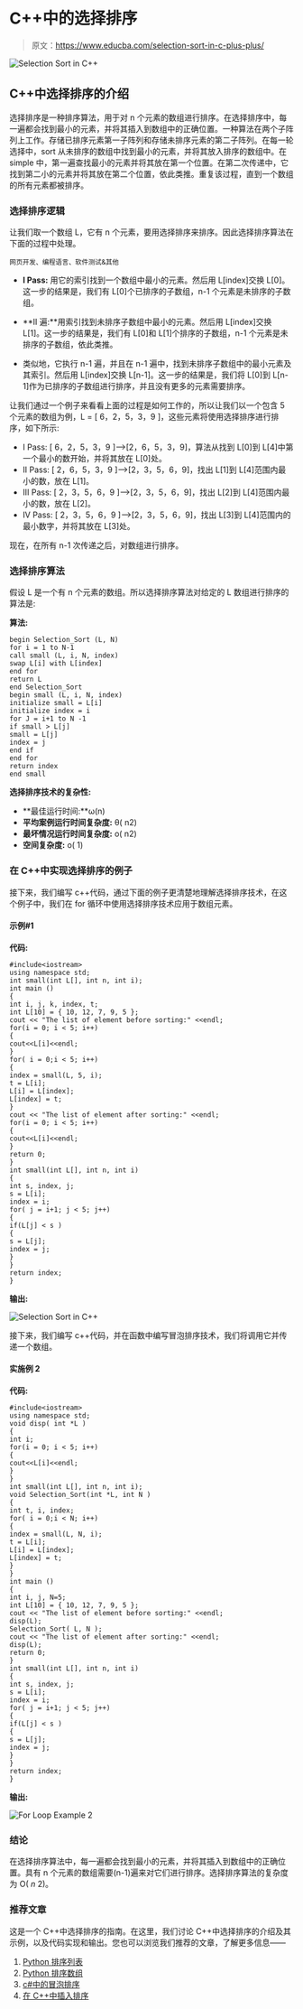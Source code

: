 # C++中的选择排序

> 原文：<https://www.educba.com/selection-sort-in-c-plus-plus/>

![Selection Sort in C++](img/bfe905f3ea3ac34b58fb9dad44d5ab22.png "Selection Sort in C++")



## C++中选择排序的介绍

选择排序是一种排序算法，用于对 n 个元素的数组进行排序。在选择排序中，每一遍都会找到最小的元素，并将其插入到数组中的正确位置。一种算法在两个子阵列上工作。存储已排序元素第一子阵列和存储未排序元素的第二子阵列。在每一轮选择中，sort 从未排序的数组中找到最小的元素，并将其放入排序的数组中。在 simple 中，第一遍查找最小的元素并将其放在第一个位置。在第二次传递中，它找到第二小的元素并将其放在第二个位置，依此类推。重复该过程，直到一个数组的所有元素都被排序。

### 选择排序逻辑

让我们取一个数组 L，它有 n 个元素，要用选择排序来排序。因此选择排序算法在下面的过程中处理。

<small>网页开发、编程语言、软件测试&其他</small>

*   **I Pass:** 用它的索引找到一个数组中最小的元素。然后用 L[index]交换 L[0]。这一步的结果是，我们有 L[0]个已排序的子数组，n-1 个元素是未排序的子数组。

*   **II 遍:**用索引找到未排序子数组中最小的元素。然后用 L[index]交换 L[1]。这一步的结果是，我们有 L[0]和 L[1]个排序的子数组，n-1 个元素是未排序的子数组，依此类推。

*   类似地，它执行 n-1 遍，并且在 n-1 遍中，找到未排序子数组中的最小元素及其索引。然后用 L[index]交换 L[n-1]。这一步的结果是，我们将 L[0]到 L[n-1]作为已排序的子数组进行排序，并且没有更多的元素需要排序。

让我们通过一个例子来看看上面的过程是如何工作的，所以让我们以一个包含 5 个元素的数组为例，L = [ 6，2，5，3，9 ]，这些元素将使用选择排序进行排序，如下所示:

*   I Pass: [ 6，2，5，3，9 ]–>[2，6，5，3，9]，算法从找到 L[0]到 L[4]中第一个最小的数开始，并将其放在 L[0]处。
*   II Pass: [ 2，6，5，3，9 ]–>[2，3，5，6，9]，找出 L[1]到 L[4]范围内最小的数，放在 L[1]。
*   III Pass: [ 2，3，5，6，9 ]–>[2，3，5，6，9]，找出 L[2]到 L[4]范围内最小的数，放在 L[2]。
*   IV Pass: [ 2，3，5，6，9 ]–>[2，3，5，6，9]，找出 L[3]到 L[4]范围内的最小数字，并将其放在 L[3]处。

现在，在所有 n-1 次传递之后，对数组进行排序。

### 选择排序算法

假设 L 是一个有 n 个元素的数组。所以选择排序算法对给定的 L 数组进行排序的算法是:

**算法:**

```
begin Selection_Sort (L, N)
for i = 1 to N-1
call small (L, i, N, index)
swap L[i] with L[index]
end for
return L
end Selection_Sort
begin small (L, i, N, index)
initialize small = L[i]
initialize index = i
for J = i+1 to N -1
if small > L[j]
small = L[j]
index = j
end if
end for
return index
end small
```

**选择排序技术的复杂性:**

*   **最佳运行时间:**ω(n)
*   **平均案例运行时间复杂度:** θ( n2)
*   **最坏情况运行时间复杂度:** o( n2)
*   **空间复杂度:** o( 1)

### 在 C++中实现选择排序的例子

接下来，我们编写 c++代码，通过下面的例子更清楚地理解选择排序技术，在这个例子中，我们在 for 循环中使用选择排序技术应用于数组元素。

#### 示例#1

**代码:**

```
#include<iostream>
using namespace std;
int small(int L[], int n, int i);
int main ()
{
int i, j, k, index, t;
int L[10] = { 10, 12, 7, 9, 5 };
cout << "The list of element before sorting:" <<endl;
for(i = 0; i < 5; i++)
{
cout<<L[i]<<endl;
}
for( i = 0;i < 5; i++)
{
index = small(L, 5, i);
t = L[i];
L[i] = L[index];
L[index] = t;
}
cout << "The list of element after sorting:" <<endl;
for(i = 0; i < 5; i++)
{
cout<<L[i]<<endl;
}
return 0;
}
int small(int L[], int n, int i)
{
int s, index, j;
s = L[i];
index = i;
for( j = i+1; j < 5; j++)
{
if(L[j] < s )
{
s = L[j];
index = j;
}
}
return index;
}
```

**输出:**

![Selection Sort in C++](img/114e7004b011e94d03c756334d4e02a6.png "Selection Sort in C++")



接下来，我们编写 c++代码，并在函数中编写冒泡排序技术，我们将调用它并传递一个数组。

#### 实施例 2

**代码:**

```
#include<iostream>
using namespace std;
void disp( int *L )
{
int i;
for(i = 0; i < 5; i++)
{
cout<<L[i]<<endl;
}
}
int small(int L[], int n, int i);
void Selection_Sort(int *L, int N )
{
int t, i, index;
for( i = 0;i < N; i++)
{
index = small(L, N, i);
t = L[i];
L[i] = L[index];
L[index] = t;
}
}
int main ()
{
int i, j, N=5;
int L[10] = { 10, 12, 7, 9, 5 };
cout << "The list of element before sorting:" <<endl;
disp(L);
Selection_Sort( L, N );
cout << "The list of element after sorting:" <<endl;
disp(L);
return 0;
}
int small(int L[], int n, int i)
{
int s, index, j;
s = L[i];
index = i;
for( j = i+1; j < 5; j++)
{
if(L[j] < s )
{
s = L[j];
index = j;
}
}
return index;
}
```

**输出:**

![For Loop Example 2](img/114e7004b011e94d03c756334d4e02a6.png "For Loop Example 2")



### 结论

在选择排序算法中，每一遍都会找到最小的元素，并将其插入到数组中的正确位置。具有 n 个元素的数组需要(n-1)遍来对它们进行排序。选择排序算法的复杂度为 O( *n* 2)。

### 推荐文章

这是一个 C++中选择排序的指南。在这里，我们讨论 C++中选择排序的介绍及其示例，以及代码实现和输出。您也可以浏览我们推荐的文章，了解更多信息——

1.  [Python 排序列表](https://www.educba.com/python-sort-list/)
2.  [Python 排序数组](https://www.educba.com/python-sort-array/)
3.  [c#中的冒泡排序](https://www.educba.com/bubble-sort-in-c-sharp/)
4.  [在 C++中插入排序](https://www.educba.com/insertion-sort-in-c-plus-plus/)





